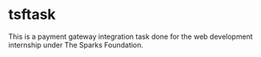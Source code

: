 # tsftask
This is a payment gateway integration task done for the web development internship under The Sparks Foundation.
